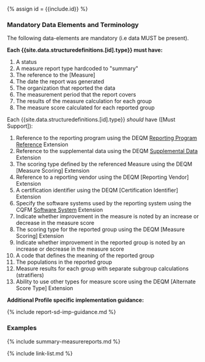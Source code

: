 
{% assign id = {{include.id}} %}

### Mandatory Data Elements and Terminology

The following data-elements are mandatory (i.e data MUST be present).

**Each {{site.data.structuredefinitions.[id].type}} must have:**

1. A status
1. A measure report type hardcoded to "summary"
1. The reference to the [Measure]
1. The date the report was generated
1. The organization that reported the data
1. The measurement period that the report covers
1. The results of the measure calculation for each group
1. The measure score calculated for each reported group

Each {{site.data.structuredefinitions.[id].type}} *should* have ([Must Support]):

1. Reference to the reporting program using the DEQM [Reporting Program Reference](StructureDefinition-extension-reportingProgramReference.html) Extension
1. Reference to the supplemental data using the DEQM [Supplemental Data](StructureDefinition-extension-supplementalData.html) Extension
1. The scoring type defined by the referenced Measure using the DEQM [Measure Scoring] Extension
1. Reference to a reporting vendor using the DEQM [Reporting Vendor] Extension
1. A certification identifier using the DEQM [Certification Identifier] Extension
1. Specify the software systems used by the reporting system using the CQFM [Software System]({{site.data.fhir.cqfm}}StructureDefinition-cqfm-softwaresystem.html) Extension
1. Indicate whether improvement in the measure is noted by an increase or decrease in the measure score
1. The scoring type for the reported group using the DEQM [Measure Scoring] Extension
1. Indicate whether improvement in the reported group is noted by an increase or decrease in the measure score
1. A code that defines the meaning of the reported group
1. The populations in the reported group
1. Measure results for each group with separate subgroup calculations (stratifiers)
1. Ability to use other types for measure score using the DEQM [Alternate Score Type] Extension

**Additional Profile specific implementation guidance:**

{% include report-sd-imp-guidance.md %}

### Examples

{% include summary-measurereports.md %}

{% include link-list.md %}
